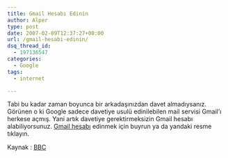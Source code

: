 ```yaml
---
title: Gmail Hesabı Edinin
author: Alper
type: post
date: 2007-02-09T12:37:27+00:00
url: /gmail-hesabi-edinin/
dsq_thread_id:
  - 197136547
categories:
  - Google
tags:
  - internet

---
```

Tabi bu kadar zaman boyunca bir arkadaşınızdan davet almadıysanız. Görünen o ki Google sadece davetiye usulü edinilebilen mail servisi Gmail&#8217;ı herkese açmış. Yani artık davetiye gerektirmeksizin Gmail hesabı alabiliyorsunuz. [Gmail hesabı][1] edinmek için buyrun ya da yandaki resme tıklayın.

[][1] 

Kaynak : [BBC][2]

 [1]: http://mail.google.com/mail/signup
 [2]: http://news.bbc.co.uk/2/hi/business/6338183.stm
